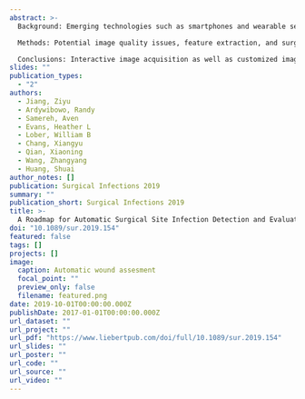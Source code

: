 ```yaml
---
abstract: >-
  Background: Emerging technologies such as smartphones and wearable sensors have enabled the paradigm shift to new patient-centered healthcare, together with recent mobile health (mHealth) app development. One such promising healthcare app is incision monitoring based on patient-taken incision images. In this review, challenges and potential solution strategies are investigated for surgical site infection (SSI) detection and evaluation using surgical site images taken at home.

  Methods: Potential image quality issues, feature extraction, and surgical site image analysis challenges are discussed. Recent image analysis and machine learning solutions are reviewed to extract meaningful representations as image markers for incision monitoring. Discussions on opportunities and challenges of applying these methods to derive accurate SSI prediction are provided.

  Conclusions: Interactive image acquisition as well as customized image analysis and machine learning methods for SSI monitoring will play critical roles in developing sustainable mHealth apps to achieve the expected outcomes of patient-taken incision images for effective out-of-clinic patient-centered healthcare with substantially reduced cost.
slides: ""
publication_types:
  - "2"
authors:
  - Jiang, Ziyu 
  - Ardywibowo, Randy 
  - Samereh, Aven
  - Evans, Heather L
  - Lober, William B
  - Chang, Xiangyu
  - Qian, Xiaoning
  - Wang, Zhangyang
  - Huang, Shuai
author_notes: []
publication: Surgical Infections 2019
summary: ""
publication_short: Surgical Infections 2019
title: >-
  A Roadmap for Automatic Surgical Site Infection Detection and Evaluation Using User-Generated Incision Images
doi: "10.1089/sur.2019.154"
featured: false
tags: []
projects: []
image:
  caption: Automatic wound assesment
  focal_point: ""
  preview_only: false
  filename: featured.png
date: 2019-10-01T00:00:00.000Z
publishDate: 2017-01-01T00:00:00.000Z
url_dataset: ""
url_project: ""
url_pdf: "https://www.liebertpub.com/doi/full/10.1089/sur.2019.154"
url_slides: ""
url_poster: ""
url_code: ""
url_source: ""
url_video: ""
---
```

